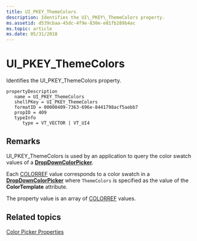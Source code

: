 ```yaml
---
title: UI_PKEY_ThemeColors
description: Identifies the UI\_PKEY\_ThemeColors property.
ms.assetid: d539cbaa-45dc-4f9e-830e-e81fb289b4ac
ms.topic: article
ms.date: 05/31/2018
---
```


# UI\_PKEY\_ThemeColors

Identifies the UI\_PKEY\_ThemeColors property.

```
propertyDescription
   name = UI_PKEY_ThemeColors
   shellPKey = UI_PKEY_ThemeColors
   formatID = 00000409-7363-696e-8441798acf5aebb7
   propID = 409
   typeInfo
      type = VT_VECTOR | VT_UI4
```

## Remarks

UI\_PKEY\_ThemeColors is used by an application to query the color swatch values of a [**DropDownColorPicker**](windowsribbon-element-dropdowncolorpicker.md).

Each [COLORREF](https://go.microsoft.com/fwlink/p/?linkid=133391) value corresponds to a color swatch in a [**DropDownColorPicker**](windowsribbon-element-dropdowncolorpicker.md) where `ThemeColors` is specified as the value of the **ColorTemplate** attribute.

The property value is an array of [COLORREF](https://go.microsoft.com/fwlink/p/?linkid=133391) values.

## Related topics

<dl> <dt>

[Color Picker Properties](windowsribbon-reference-properties-colorpicker.md)
</dt> </dl>

 

 





